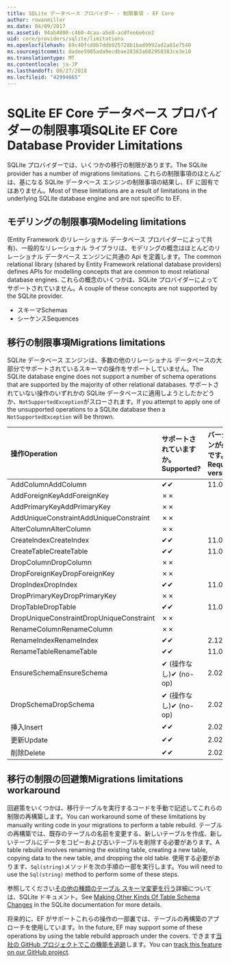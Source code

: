 ```yaml
---
title: SQLite データベース プロバイダー - 制限事項 - EF Core
author: rowanmiller
ms.date: 04/09/2017
ms.assetid: 94ab4800-c460-4caa-a5e8-acdfee6e6ce2
uid: core/providers/sqlite/limitations
ms.openlocfilehash: 69c40fcd8b7ddb925728b1bad9992ad2a81e7540
ms.sourcegitcommit: dadee5905ada9ecdbae28363a682950383ce3e10
ms.translationtype: MT
ms.contentlocale: ja-JP
ms.lasthandoff: 08/27/2018
ms.locfileid: "42994665"
---
```

# <a name="sqlite-ef-core-database-provider-limitations"></a><span data-ttu-id="15392-102">SQLite EF Core データベース プロバイダーの制限事項</span><span class="sxs-lookup"><span data-stu-id="15392-102">SQLite EF Core Database Provider Limitations</span></span>

<span data-ttu-id="15392-103">SQLite プロバイダーでは、いくつかの移行の制限があります。</span><span class="sxs-lookup"><span data-stu-id="15392-103">The SQLite provider has a number of migrations limitations.</span></span> <span data-ttu-id="15392-104">これらの制限事項のほとんどは、基になる SQLite データベース エンジンの制限事項の結果し、EF に固有ではありません。</span><span class="sxs-lookup"><span data-stu-id="15392-104">Most of these limitations are a result of limitations in the underlying SQLite database engine and are not specific to EF.</span></span>

## <a name="modeling-limitations"></a><span data-ttu-id="15392-105">モデリングの制限事項</span><span class="sxs-lookup"><span data-stu-id="15392-105">Modeling limitations</span></span>

<span data-ttu-id="15392-106">(Entity Framework のリレーショナル データベース プロバイダーによって共有)、一般的なリレーショナル ライブラリは、モデリングの概念はほとんどのリレーショナル データベース エンジンに共通の Api を定義します。</span><span class="sxs-lookup"><span data-stu-id="15392-106">The common relational library (shared by Entity Framework relational database providers) defines APIs for modelling concepts that are common to most relational database engines.</span></span> <span data-ttu-id="15392-107">これらの概念のいくつかは、SQLite プロバイダーによってサポートされていません。</span><span class="sxs-lookup"><span data-stu-id="15392-107">A couple of these concepts are not supported by the SQLite provider.</span></span>

* <span data-ttu-id="15392-108">スキーマ</span><span class="sxs-lookup"><span data-stu-id="15392-108">Schemas</span></span>
* <span data-ttu-id="15392-109">シーケンス</span><span class="sxs-lookup"><span data-stu-id="15392-109">Sequences</span></span>

## <a name="migrations-limitations"></a><span data-ttu-id="15392-110">移行の制限事項</span><span class="sxs-lookup"><span data-stu-id="15392-110">Migrations limitations</span></span>

<span data-ttu-id="15392-111">SQLite データベース エンジンは、多数の他のリレーショナル データベースの大部分でサポートされているスキーマの操作をサポートしていません。</span><span class="sxs-lookup"><span data-stu-id="15392-111">The SQLite database engine does not support a number of schema operations that are supported by the majority of other relational databases.</span></span> <span data-ttu-id="15392-112">サポートされていない操作のいずれかの SQLite データベースに適用しようとしたかどうか、`NotSupportedException`がスローされます。</span><span class="sxs-lookup"><span data-stu-id="15392-112">If you attempt to apply one of the unsupported operations to a SQLite database then a `NotSupportedException` will be thrown.</span></span>

| <span data-ttu-id="15392-113">操作</span><span class="sxs-lookup"><span data-stu-id="15392-113">Operation</span></span>            | <span data-ttu-id="15392-114">サポートされていますか。</span><span class="sxs-lookup"><span data-stu-id="15392-114">Supported?</span></span> | <span data-ttu-id="15392-115">バージョンが必要です。</span><span class="sxs-lookup"><span data-stu-id="15392-115">Requires version</span></span> |
|:---------------------|:-----------|:-----------------|
| <span data-ttu-id="15392-116">AddColumn</span><span class="sxs-lookup"><span data-stu-id="15392-116">AddColumn</span></span>            | <span data-ttu-id="15392-117">✔</span><span class="sxs-lookup"><span data-stu-id="15392-117">✔</span></span>          | <span data-ttu-id="15392-118">1</span><span class="sxs-lookup"><span data-stu-id="15392-118">1.0</span></span>              |
| <span data-ttu-id="15392-119">AddForeignKey</span><span class="sxs-lookup"><span data-stu-id="15392-119">AddForeignKey</span></span>        | <span data-ttu-id="15392-120">✗</span><span class="sxs-lookup"><span data-stu-id="15392-120">✗</span></span>          |                  |
| <span data-ttu-id="15392-121">AddPrimaryKey</span><span class="sxs-lookup"><span data-stu-id="15392-121">AddPrimaryKey</span></span>        | <span data-ttu-id="15392-122">✗</span><span class="sxs-lookup"><span data-stu-id="15392-122">✗</span></span>          |                  |
| <span data-ttu-id="15392-123">AddUniqueConstraint</span><span class="sxs-lookup"><span data-stu-id="15392-123">AddUniqueConstraint</span></span>  | <span data-ttu-id="15392-124">✗</span><span class="sxs-lookup"><span data-stu-id="15392-124">✗</span></span>          |                  |
| <span data-ttu-id="15392-125">AlterColumn</span><span class="sxs-lookup"><span data-stu-id="15392-125">AlterColumn</span></span>          | <span data-ttu-id="15392-126">✗</span><span class="sxs-lookup"><span data-stu-id="15392-126">✗</span></span>          |                  |
| <span data-ttu-id="15392-127">CreateIndex</span><span class="sxs-lookup"><span data-stu-id="15392-127">CreateIndex</span></span>          | <span data-ttu-id="15392-128">✔</span><span class="sxs-lookup"><span data-stu-id="15392-128">✔</span></span>          | <span data-ttu-id="15392-129">1</span><span class="sxs-lookup"><span data-stu-id="15392-129">1.0</span></span>              |
| <span data-ttu-id="15392-130">CreateTable</span><span class="sxs-lookup"><span data-stu-id="15392-130">CreateTable</span></span>          | <span data-ttu-id="15392-131">✔</span><span class="sxs-lookup"><span data-stu-id="15392-131">✔</span></span>          | <span data-ttu-id="15392-132">1</span><span class="sxs-lookup"><span data-stu-id="15392-132">1.0</span></span>              |
| <span data-ttu-id="15392-133">DropColumn</span><span class="sxs-lookup"><span data-stu-id="15392-133">DropColumn</span></span>           | <span data-ttu-id="15392-134">✗</span><span class="sxs-lookup"><span data-stu-id="15392-134">✗</span></span>          |                  |
| <span data-ttu-id="15392-135">DropForeignKey</span><span class="sxs-lookup"><span data-stu-id="15392-135">DropForeignKey</span></span>       | <span data-ttu-id="15392-136">✗</span><span class="sxs-lookup"><span data-stu-id="15392-136">✗</span></span>          |                  |
| <span data-ttu-id="15392-137">DropIndex</span><span class="sxs-lookup"><span data-stu-id="15392-137">DropIndex</span></span>            | <span data-ttu-id="15392-138">✔</span><span class="sxs-lookup"><span data-stu-id="15392-138">✔</span></span>          | <span data-ttu-id="15392-139">1</span><span class="sxs-lookup"><span data-stu-id="15392-139">1.0</span></span>              |
| <span data-ttu-id="15392-140">DropPrimaryKey</span><span class="sxs-lookup"><span data-stu-id="15392-140">DropPrimaryKey</span></span>       | <span data-ttu-id="15392-141">✗</span><span class="sxs-lookup"><span data-stu-id="15392-141">✗</span></span>          |                  |
| <span data-ttu-id="15392-142">DropTable</span><span class="sxs-lookup"><span data-stu-id="15392-142">DropTable</span></span>            | <span data-ttu-id="15392-143">✔</span><span class="sxs-lookup"><span data-stu-id="15392-143">✔</span></span>          | <span data-ttu-id="15392-144">1</span><span class="sxs-lookup"><span data-stu-id="15392-144">1.0</span></span>              |
| <span data-ttu-id="15392-145">DropUniqueConstraint</span><span class="sxs-lookup"><span data-stu-id="15392-145">DropUniqueConstraint</span></span> | <span data-ttu-id="15392-146">✗</span><span class="sxs-lookup"><span data-stu-id="15392-146">✗</span></span>          |                  |
| <span data-ttu-id="15392-147">RenameColumn</span><span class="sxs-lookup"><span data-stu-id="15392-147">RenameColumn</span></span>         | <span data-ttu-id="15392-148">✗</span><span class="sxs-lookup"><span data-stu-id="15392-148">✗</span></span>          |                  |
| <span data-ttu-id="15392-149">RenameIndex</span><span class="sxs-lookup"><span data-stu-id="15392-149">RenameIndex</span></span>          | <span data-ttu-id="15392-150">✔</span><span class="sxs-lookup"><span data-stu-id="15392-150">✔</span></span>          | <span data-ttu-id="15392-151">2.1</span><span class="sxs-lookup"><span data-stu-id="15392-151">2.1</span></span>              |
| <span data-ttu-id="15392-152">RenameTable</span><span class="sxs-lookup"><span data-stu-id="15392-152">RenameTable</span></span>          | <span data-ttu-id="15392-153">✔</span><span class="sxs-lookup"><span data-stu-id="15392-153">✔</span></span>          | <span data-ttu-id="15392-154">1</span><span class="sxs-lookup"><span data-stu-id="15392-154">1.0</span></span>              |
| <span data-ttu-id="15392-155">EnsureSchema</span><span class="sxs-lookup"><span data-stu-id="15392-155">EnsureSchema</span></span>         | <span data-ttu-id="15392-156">✔ (操作なし)</span><span class="sxs-lookup"><span data-stu-id="15392-156">✔ (no-op)</span></span>  | <span data-ttu-id="15392-157">2.0</span><span class="sxs-lookup"><span data-stu-id="15392-157">2.0</span></span>              |
| <span data-ttu-id="15392-158">DropSchema</span><span class="sxs-lookup"><span data-stu-id="15392-158">DropSchema</span></span>           | <span data-ttu-id="15392-159">✔ (操作なし)</span><span class="sxs-lookup"><span data-stu-id="15392-159">✔ (no-op)</span></span>  | <span data-ttu-id="15392-160">2.0</span><span class="sxs-lookup"><span data-stu-id="15392-160">2.0</span></span>              |
| <span data-ttu-id="15392-161">挿入</span><span class="sxs-lookup"><span data-stu-id="15392-161">Insert</span></span>               | <span data-ttu-id="15392-162">✔</span><span class="sxs-lookup"><span data-stu-id="15392-162">✔</span></span>          | <span data-ttu-id="15392-163">2.0</span><span class="sxs-lookup"><span data-stu-id="15392-163">2.0</span></span>              |
| <span data-ttu-id="15392-164">更新</span><span class="sxs-lookup"><span data-stu-id="15392-164">Update</span></span>               | <span data-ttu-id="15392-165">✔</span><span class="sxs-lookup"><span data-stu-id="15392-165">✔</span></span>          | <span data-ttu-id="15392-166">2.0</span><span class="sxs-lookup"><span data-stu-id="15392-166">2.0</span></span>              |
| <span data-ttu-id="15392-167">削除</span><span class="sxs-lookup"><span data-stu-id="15392-167">Delete</span></span>               | <span data-ttu-id="15392-168">✔</span><span class="sxs-lookup"><span data-stu-id="15392-168">✔</span></span>          | <span data-ttu-id="15392-169">2.0</span><span class="sxs-lookup"><span data-stu-id="15392-169">2.0</span></span>              |

## <a name="migrations-limitations-workaround"></a><span data-ttu-id="15392-170">移行の制限の回避策</span><span class="sxs-lookup"><span data-stu-id="15392-170">Migrations limitations workaround</span></span>

<span data-ttu-id="15392-171">回避策をいくつかは、移行テーブルを実行するコードを手動で記述してこれらの制限の再構築します。</span><span class="sxs-lookup"><span data-stu-id="15392-171">You can workaround some of these limitations by manually writing code in your migrations to perform a table rebuild.</span></span> <span data-ttu-id="15392-172">テーブルの再構築では、既存のテーブルの名前を変更する、新しいテーブルを作成、新しいテーブルにデータをコピーおよび古いテーブルを削除する必要があります。</span><span class="sxs-lookup"><span data-stu-id="15392-172">A table rebuild involves renaming the existing table, creating a new table, copying data to the new table, and dropping the old table.</span></span> <span data-ttu-id="15392-173">使用する必要があります、`Sql(string)`メソッドを次の手順の一部を実行します。</span><span class="sxs-lookup"><span data-stu-id="15392-173">You will need to use the `Sql(string)` method to perform some of these steps.</span></span>

<span data-ttu-id="15392-174">参照してください[その他の種類のテーブル スキーマ変更を行う](http://sqlite.org/lang_altertable.html#otheralter)詳細については、SQLite ドキュメント。</span><span class="sxs-lookup"><span data-stu-id="15392-174">See [Making Other Kinds Of Table Schema Changes](http://sqlite.org/lang_altertable.html#otheralter) in the SQLite documentation for more details.</span></span>

<span data-ttu-id="15392-175">将来的に、EF がサポートこれらの操作の一部裏では、テーブルの再構築のアプローチを使用しています。</span><span class="sxs-lookup"><span data-stu-id="15392-175">In the future, EF may support some of these operations by using the table rebuild approach under the covers.</span></span> <span data-ttu-id="15392-176">できます[当社の GitHub プロジェクトでこの機能を追跡](https://github.com/aspnet/EntityFrameworkCore/issues/329)します。</span><span class="sxs-lookup"><span data-stu-id="15392-176">You can [track this feature on our GitHub project](https://github.com/aspnet/EntityFrameworkCore/issues/329).</span></span>
